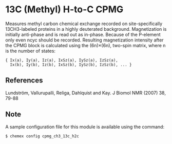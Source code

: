 # 13C (Methyl) H-to-C CPMG

Measures methyl carbon chemical exchange recorded on site-specifically
13CH3-labeled proteins in a highly deuterated background. Magnetization is
initially anti-phase and is read out as in-phase. Because of the P-element
only even ncyc should be recorded. Resulting magnetization intensity after
the CPMG block is calculated using the (6n)×(6n), two-spin matrix, where n
is the number of states:

    { Ix(a), Iy(a), Iz(a), IxSz(a), IySz(a), IzSz(a),
      Ix(b), Iy(b), Iz(b), IxSz(b), IySz(b), IzSz(b), ... }

## References

Lundström, Vallurupalli, Religa, Dahlquist and Kay. J Biomol NMR (2007) 38, 79-88

## Note

A sample configuration file for this module is available using the command:

    $ chemex config cpmg_ch3_13c_h2c
